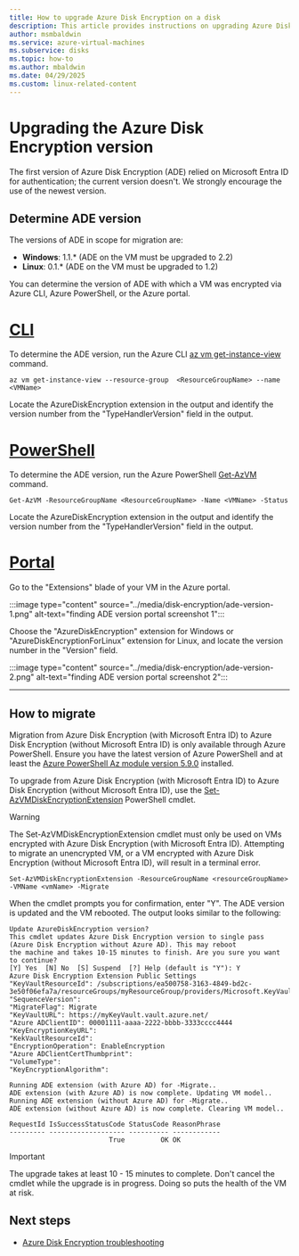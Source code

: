 ```yaml
---
title: How to upgrade Azure Disk Encryption on a disk
description: This article provides instructions on upgrading Azure Disk Encryption on a disk
author: msmbaldwin
ms.service: azure-virtual-machines
ms.subservice: disks
ms.topic: how-to
ms.author: mbaldwin
ms.date: 04/29/2025
ms.custom: linux-related-content
---
```


# Upgrading the Azure Disk Encryption version

The first version of Azure Disk Encryption (ADE) relied on Microsoft Entra ID for authentication; the current version doesn't.  We strongly encourage the use of the newest version.

## Determine ADE version

The versions of ADE in scope for migration are:
- **Windows**: 1.1.* (ADE on the VM must be upgraded to 2.2)
- **Linux**: 0.1.* (ADE on the VM must be upgraded to 1.2)

You can determine the version of ADE with which a VM was encrypted via Azure CLI, Azure PowerShell, or the Azure portal.

# [CLI](#tab/CLI)

To determine the ADE version, run the Azure CLI [az vm get-instance-view](/cli/azure/vm#az-vm-get-instance-view) command.

```azurecli-interactive
az vm get-instance-view --resource-group  <ResourceGroupName> --name <VMName>
```

Locate the AzureDiskEncryption extension in the output and identify the version number from the "TypeHandlerVersion" field in the output.

# [PowerShell](#tab/PowerShell)

To determine the ADE version, run the Azure PowerShell [Get-AzVM](/powershell/module/az.compute/get-azvm) command.

```azurepowershell-interactive
Get-AzVM -ResourceGroupName <ResourceGroupName> -Name <VMName> -Status
```

Locate the AzureDiskEncryption extension in the output and identify the version number from the "TypeHandlerVersion" field in the output.

# [Portal](#tab/Portal)

Go to the "Extensions" blade of your VM in the Azure portal.

:::image type="content" source="../media/disk-encryption/ade-version-1.png" alt-text="finding ADE version portal screenshot 1":::

Choose the "AzureDiskEncryption" extension for Windows or "AzureDiskEncryptionForLinux" extension for Linux, and locate the version number in the "Version" field.

:::image type="content" source="../media/disk-encryption/ade-version-2.png" alt-text="finding ADE version portal screenshot 2":::

---

## How to migrate

Migration from Azure Disk Encryption (with Microsoft Entra ID) to Azure Disk Encryption (without Microsoft Entra ID) is only available through Azure PowerShell. Ensure you have the latest version of Azure PowerShell and at least the [Azure PowerShell Az module version 5.9.0](/powershell/azure/new-azureps-module-az) installed.

To upgrade from Azure Disk Encryption (with Microsoft Entra ID) to Azure Disk Encryption (without Microsoft Entra ID), use the [Set-AzVMDiskEncryptionExtension](/powershell/module/az.compute/set-azvmdiskencryptionextension) PowerShell cmdlet.

> [!WARNING]
> The Set-AzVMDiskEncryptionExtension cmdlet must only be used on VMs encrypted with Azure Disk Encryption (with Microsoft Entra ID). Attempting to migrate an unencrypted VM, or a VM encrypted with Azure Disk Encryption (without Microsoft Entra ID), will result in a terminal error.

```azurepowershell-interactive
Set-AzVMDiskEncryptionExtension -ResourceGroupName <resourceGroupName> -VMName <vmName> -Migrate
```

When the cmdlet prompts you for confirmation, enter "Y". The ADE version is updated and the VM rebooted. The output looks similar to the following:

```output
Update AzureDiskEncryption version?
This cmdlet updates Azure Disk Encryption version to single pass (Azure Disk Encryption without Azure AD). This may reboot
the machine and takes 10-15 minutes to finish. Are you sure you want to continue?
[Y] Yes  [N] No  [S] Suspend  [?] Help (default is "Y"): Y
Azure Disk Encryption Extension Public Settings
"KeyVaultResourceId": /subscriptions/ea500758-3163-4849-bd2c-3e50f06efa7a/resourceGroups/myResourceGroup/providers/Microsoft.KeyVault/vaults/myKeyVault
"SequenceVersion":
"MigrateFlag": Migrate
"KeyVaultURL": https://myKeyVault.vault.azure.net/
"Azure ADClientID": 00001111-aaaa-2222-bbbb-3333cccc4444
"KeyEncryptionKeyURL":
"KekVaultResourceId":
"EncryptionOperation": EnableEncryption
"Azure ADClientCertThumbprint":
"VolumeType":
"KeyEncryptionAlgorithm":

Running ADE extension (with Azure AD) for -Migrate..
ADE extension (with Azure AD) is now complete. Updating VM model..
Running ADE extension (without Azure AD) for -Migrate..
ADE extension (without Azure AD) is now complete. Clearing VM model..

RequestId IsSuccessStatusCode StatusCode ReasonPhrase
--------- ------------------- ---------- ------------
                         True         OK OK
```

> [!IMPORTANT]
> The upgrade takes at least 10 - 15 minutes to complete. Don't cancel the cmdlet while the upgrade is in progress. Doing so puts the health of the VM at risk.

## Next steps

- [Azure Disk Encryption troubleshooting](disk-encryption-troubleshooting.md)
